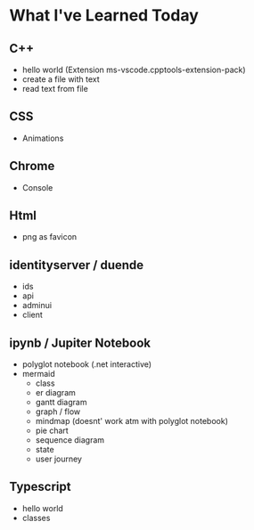 # What I've Learned Today

## C++

- hello world (Extension ms-vscode.cpptools-extension-pack)
- create a file with text
- read text from file

## CSS

- Animations

## Chrome

- Console

## Html

- png as favicon

## identityserver / duende

- ids
- api
- adminui
- client


## ipynb / Jupiter Notebook

- polyglot notebook (.net interactive)
- mermaid
    - class
    - er diagram
    - gantt diagram
    - graph / flow
    - mindmap (doesnt' work atm with polyglot notebook)
    - pie chart
    - sequence diagram
    - state    
    - user journey


## Typescript

- hello world
- classes

